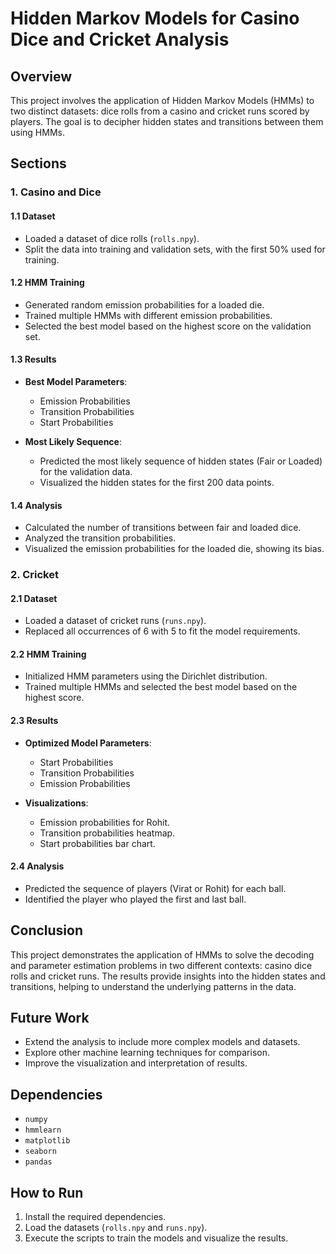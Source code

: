 # Hidden Markov Models for Casino Dice and Cricket Analysis

## Overview

This project involves the application of Hidden Markov Models (HMMs) to two distinct datasets: dice rolls from a casino and cricket runs scored by players. The goal is to decipher hidden states and transitions between them using HMMs.

## Sections

### 1. Casino and Dice

#### 1.1 Dataset

- Loaded a dataset of dice rolls (`rolls.npy`).
- Split the data into training and validation sets, with the first 50% used for training.

#### 1.2 HMM Training

- Generated random emission probabilities for a loaded die.
- Trained multiple HMMs with different emission probabilities.
- Selected the best model based on the highest score on the validation set.

#### 1.3 Results

- **Best Model Parameters**:
  - Emission Probabilities
  - Transition Probabilities
  - Start Probabilities

- **Most Likely Sequence**:
  - Predicted the most likely sequence of hidden states (Fair or Loaded) for the validation data.
  - Visualized the hidden states for the first 200 data points.

#### 1.4 Analysis

- Calculated the number of transitions between fair and loaded dice.
- Analyzed the transition probabilities.
- Visualized the emission probabilities for the loaded die, showing its bias.

### 2. Cricket

#### 2.1 Dataset

- Loaded a dataset of cricket runs (`runs.npy`).
- Replaced all occurrences of 6 with 5 to fit the model requirements.

#### 2.2 HMM Training

- Initialized HMM parameters using the Dirichlet distribution.
- Trained multiple HMMs and selected the best model based on the highest score.

#### 2.3 Results

- **Optimized Model Parameters**:
  - Start Probabilities
  - Transition Probabilities
  - Emission Probabilities

- **Visualizations**:
  - Emission probabilities for Rohit.
  - Transition probabilities heatmap.
  - Start probabilities bar chart.

#### 2.4 Analysis

- Predicted the sequence of players (Virat or Rohit) for each ball.
- Identified the player who played the first and last ball.

## Conclusion

This project demonstrates the application of HMMs to solve the decoding and parameter estimation problems in two different contexts: casino dice rolls and cricket runs. The results provide insights into the hidden states and transitions, helping to understand the underlying patterns in the data.

## Future Work

- Extend the analysis to include more complex models and datasets.
- Explore other machine learning techniques for comparison.
- Improve the visualization and interpretation of results.

## Dependencies

- `numpy`
- `hmmlearn`
- `matplotlib`
- `seaborn`
- `pandas`

## How to Run

1. Install the required dependencies.
2. Load the datasets (`rolls.npy` and `runs.npy`).
3. Execute the scripts to train the models and visualize the results.
